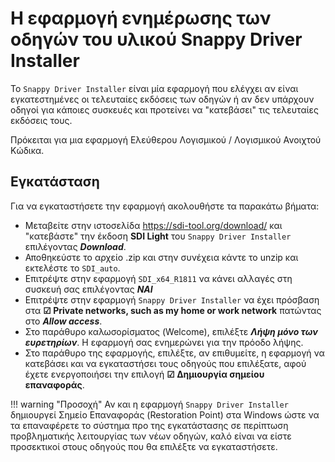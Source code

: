 # Η εφαρμογή ενημέρωσης των οδηγών του υλικού Snappy Driver Installer

Το `Snappy Driver Installer` είναι μία εφαρμογή που ελέγχει αν είναι εγκατεστημένες οι τελευταίες εκδόσεις των οδηγών ή αν δεν υπάρχουν οδηγοί για κάποιες συσκευές και προτείνει να "κατεβάσει" τις τελευταίες εκδόσεις τους.

Πρόκειται για μια εφαρμογή Ελεύθερου Λογισμικού / Λογισμικού Ανοιχτού Κώδικα.

## Εγκατάσταση

Για να εγκαταστήσετε την εφαρμογή ακολουθήστε τα παρακάτω βήματα:

- Μεταβείτε στην ιστοσελίδα <https://sdi-tool.org/download/> και "κατεβάστε" την έκδοση **SDI Light** του `Snappy Driver Installer` επιλέγοντας ***Download***.
- Αποθηκεύστε το αρχείο .zip και στην συνέχεια κάντε το unzip και εκτελέστε το `SDI_auto`.
- Επιτρέψτε στην εφαρμογή `SDI_x64_R1811` να κάνει αλλαγές στη συσκευή σας επιλέγοντας ***ΝΑΙ***
- Επιτρέψτε στην εφαρμογή `Snappy Driver Installer` να έχει πρόσβαση στα **☑ Private networks, such as my home or work network** πατώντας στο ***Allow access***.
- Στο παράθυρο καλωσορίσματος (Welcome), επιλέξτε ***Λήψη μόνο των ευρετηρίων***. Η εφαρμογή σας ενημερώνει για την πρόοδο λήψης.
- Στο παράθυρο της εφαρμογής, επιλέξτε, αν επιθυμείτε, η εφαρμογή να κατεβάσει και να εγκαταστήσει τους οδηγούς που επιλέξατε, αφού έχετε ενεργοποιήσει την επιλογή **☑ Δημιουργία σημείου επαναφοράς**.

!!! warning "Προσοχή"
    Αν και η εφαρμογή `Snappy Driver Installer` δημιουργεί Σημείο Επαναφοράς (Restoration Point) στα Windows ώστε να τα επαναφέρετε το σύστημα προ της εγκατάστασης σε περίπτωση προβληματικής λειτουργίας των νέων οδηγών, καλό είναι να είστε προσεκτικοί στους οδηγούς που θα επιλέξτε να εγκαταστήσετε.
